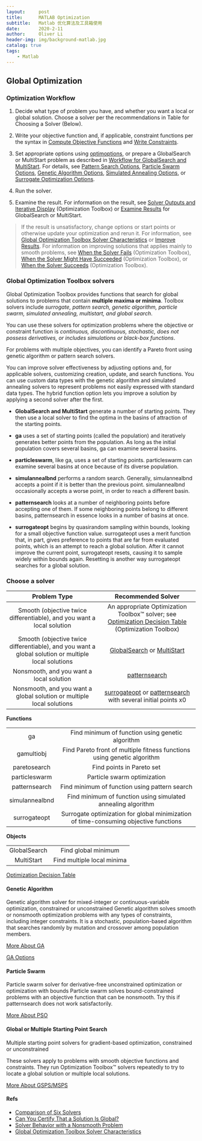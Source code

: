 ```yaml
---
layout:     post
title:      MATLAB Optimization
subtitle:   Matlab 优化算法及工具箱使用
date:       2020-2-11
author:     Oliver Li
header-img: img/background-matlab.jpg
catalog: true
tags:
    - Matlab
---
```


## Global Optimization

### Optimization Workflow

1. Decide what type of problem you have, and whether you want a local or global solution. Choose a solver per the recommendations in Table for Choosing a Solver (Below).

2. Write your objective function and, if applicable, constraint functions per the syntax in [Compute Objective Functions](https://www.mathworks.com/help/gads/computing-objective-functions.html) and [Write Constraints](https://www.mathworks.com/help/gads/constraints.html).

3. Set appropriate options using [optimoptions](https://www.mathworks.com/help/optim/ug/optim.problemdef.optimizationproblem.optimoptions.html), or prepare a GlobalSearch or MultiStart problem as described in [Workflow for GlobalSearch and MultiStart](https://www.mathworks.com/help/gads/outline-of-steps.html). For details, see [Pattern Search Options](https://www.mathworks.com/help/gads/pattern-search-options.html), [Particle Swarm Options](https://www.mathworks.com/help/gads/particle-swarm-options.html), [Genetic Algorithm Options](https://www.mathworks.com/help/gads/genetic-algorithm-options.html), [Simulated Annealing Options](https://www.mathworks.com/help/gads/simulated-annealing-options.html), or [Surrogate Optimization Options](https://www.mathworks.com/help/gads/surrogate-optimization-options.html).

4. Run the solver.

5. Examine the result. For information on the result, see [Solver Outputs and Iterative Display](https://www.mathworks.com/help/optim/solver-outputs-and-iterative-display.html) (Optimization Toolbox) or [Examine Results](https://www.mathworks.com/help/gads/global-or-multiple-starting-point-search.html) for GlobalSearch or MultiStart.

> If the result is unsatisfactory, change options or start points or otherwise update your optimization and rerun it. For information, see [Global Optimization Toolbox Solver Characteristics](https://www.mathworks.com/help/gads/improving-optimization-by-choosing-another-solver.html) or [Improve Results](https://www.mathworks.com/help/gads/global-or-multiple-starting-point-search.html). For information on improving solutions that applies mainly to smooth problems, see [When the Solver Fails](https://www.mathworks.com/help/optim/ug/when-the-solver-fails.html) (Optimization Toolbox), [When the Solver Might Have Succeeded](https://www.mathworks.com/help/optim/ug/when-the-solver-might-have-succeeded.html) (Optimization Toolbox), or [When the Solver Succeeds](https://www.mathworks.com/help/optim/ug/when-the-solver-succeeds.html) (Optimization Toolbox).

### Global Optimization Toolbox solvers

Global Optimization Toolbox provides functions that search for global solutions to problems that contain **multiple maxima or minima**. Toolbox solvers include *surrogate, pattern search, genetic algorithm, particle swarm, simulated annealing, multistart, and global search*.  

You can use these solvers for optimization problems where the objective or constraint function is *continuous, discontinuous, stochastic, does not possess derivatives, or includes simulations or black-box functions*.  

For problems with multiple objectives, you can identify a Pareto front using genetic algorithm or pattern search solvers.

You can improve solver effectiveness by adjusting options and, for applicable solvers, customizing creation, update, and search functions. You can use custom data types with the genetic algorithm and simulated annealing solvers to represent problems not easily expressed with standard data types. The hybrid function option lets you improve a solution by applying a second solver after the first.

* **GlobalSearch and MultiStart** generate a number of starting points. They then use a local solver to find the optima in the basins of attraction of the starting points.

* **ga** uses a set of starting points (called the population) and iteratively generates better points from the population. As long as the initial population covers several basins, ga can examine several basins.

* **particleswarm**, like ga, uses a set of starting points. particleswarm can examine several basins at once because of its diverse population.

* **simulannealbnd** performs a random search. Generally, simulannealbnd accepts a point if it is better than the previous point. simulannealbnd occasionally accepts a worse point, in order to reach a different basin.

* **patternsearch** looks at a number of neighboring points before accepting one of them. If some neighboring points belong to different basins, patternsearch in essence looks in a number of basins at once.

* **surrogateopt** begins by quasirandom sampling within bounds, looking for a small objective function value. surrogateopt uses a merit function that, in part, gives preference to points that are far from evaluated points, which is an attempt to reach a global solution. After it cannot improve the current point, surrogateopt resets, causing it to sample widely within bounds again. Resetting is another way surrogateopt searches for a global solution.

### Choose a solver

|Problem Type|Recommended Solver|
|:-:|:-:|
|Smooth (objective twice differentiable), and you want a local solution|An appropriate Optimization Toolbox™ solver; see [Optimization Decision Table](https://www.mathworks.com/help/optim/ug/optimization-decision-table.html) (Optimization Toolbox)
|Smooth (objective twice differentiable), and you want a global solution or multiple local solutions|[GlobalSearch](https://www.mathworks.com/help/gads/globalsearch.html) or [MultiStart](https://www.mathworks.com/help/gads/multistart.html)|
Nonsmooth, and you want a local solution|[patternsearch](https://www.mathworks.com/help/gads/patternsearch.html)|
|Nonsmooth, and you want a global solution or multiple local solutions|[surrogateopt](https://www.mathworks.com/help/gads/surrogateopt.html) or [patternsearch](https://www.mathworks.com/help/gads/patternsearch.html) with several initial points x0|

**Functions**

|||
|:-:|:-:|
|ga|Find minimum of function using genetic algorithm|
|gamultiobj|Find Pareto front of multiple fitness functions using genetic algorithm|
|paretosearch|Find points in Pareto set|
|particleswarm|Particle swarm optimization|
|patternsearch|Find minimum of function using pattern search|
|simulannealbnd|Find minimum of function using simulated annealing algorithm|
|surrogateopt|Surrogate optimization for global minimization of time-consuming objective functions|

**Objects**

|||
|:-:|:-:|
|GlobalSearch|Find global minimum|
|MultiStart|Find multiple local minima|

[Optimization Decision Table](https://www.mathworks.com/help/optim/ug/optimization-decision-table.html)

#### Genetic Algorithm

Genetic algorithm solver for mixed-integer or continuous-variable optimization, constrained or unconstrained
Genetic algorithm solves smooth or nonsmooth optimization problems with any types of constraints, including integer constraints. It is a stochastic, population-based algorithm that searches randomly by mutation and crossover among population members.

[More About GA](https://www.mathworks.com/help/gads/genetic-algorithm.html)

[GA Options](https://www.mathworks.com/help/gads/examples/genetic-algorithm-options.html)

#### Particle Swarm

Particle swarm solver for derivative-free unconstrained optimization or optimization with bounds
Particle swarm solves bound-constrained problems with an objective function that can be nonsmooth. Try this if patternsearch does not work satisfactorily.

[More About PSO](https://www.mathworks.com/help/gads/particle-swarm.html)

#### Global or Multiple Starting Point Search

Multiple starting point solvers for gradient-based optimization, constrained or unconstrained

These solvers apply to problems with smooth objective functions and constraints. They run Optimization Toolbox™ solvers repeatedly to try to locate a global solution or multiple local solutions.

[More About GSPS/MSPS](https://www.mathworks.com/help/gads/global-or-multiple-starting-point-search.html)

#### Refs

* [Comparison of Six Solvers](https://www.mathworks.com/help/gads/example-comparing-several-solvers.html)  
* [Can You Certify That a Solution Is Global?](https://www.mathworks.com/help/gads/can-you-certify-a-solution-is-global.html)  
* [Solver Behavior with a Nonsmooth Problem](https://www.mathworks.com/help/gads/global-solver-choices.html)  
* [Global Optimization Toolbox Solver Characteristics](https://www.mathworks.com/help/gads/improving-optimization-by-choosing-another-solver.html#bsa_e88)
